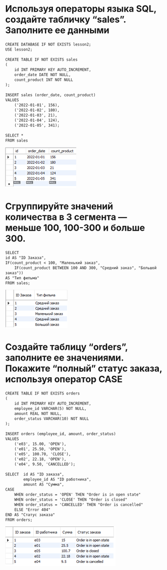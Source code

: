 # Используя операторы языка SQL, создайте табличку “sales”. Заполните ее данными
    
    CREATE DATABASE IF NOT EXISTS lesson2; 	
    USE lesson2;

    CREATE TABLE IF NOT EXISTS sales
    (
	    id INT PRIMARY KEY AUTO_INCREMENT,
        order_date DATE NOT NULL,
        count_product INT NOT NULL
    );

    INSERT sales (order_date, count_product)
    VALUES
	    ('2022-01-01', 156),
        ('2022-01-02', 180),
        ('2022-01-03', 21),
        ('2022-01-04', 124),
        ('2022-01-05', 341);

    SELECT *
    FROM sales
![Error](Query1.png)

# Сгруппируйте значений количества в 3 сегмента — меньше 100, 100-300 и больше 300.

    SELECT
	id AS "ID Заказа",
    IF(count_product < 100, "Маленький заказ", 
		IF(count_product BETWEEN 100 AND 300, "Средний заказ", "Большой заказ"))
	AS "Тип фильма"
    FROM sales;
![Error](Query2.png)

# Создайте таблицу “orders”, заполните ее значениями. Покажите “полный” статус заказа, используя оператор CASE

    CREATE TABLE IF NOT EXISTS orders
    (
	    id INT PRIMARY KEY AUTO_INCREMENT,
        employee_id VARCHAR(5) NOT NULL,
        amount REAL NOT NULL,
        order_status VARCHAR(10) NOT NULL
    );

    INSERT orders (employee_id, amount, order_status)
    VALUES
	    ('e03', 15.00, 'OPEN'),
        ('e01', 25.50, 'OPEN'),
        ('e05', 100.70, 'CLOSE'),
        ('e02', 22.18, 'OPEN'),
        ('e04', 9.50, 'CANCELLED');
    
    SELECT  id AS "ID заказа", 
	        employee_id AS "ID работника", 
            amount AS "Сумма",
    CASE
	    WHEN order_status = 'OPEN' THEN "Order is in open state"
        WHEN order_status = 'CLOSE' THEN "Order is closed"
        WHEN order_status = 'CANCELLED' THEN "Order is cancelled"
        ELSE "Error 404"
    END AS "Статус заказа"
    FROM orders;
![Error](Query3.png)